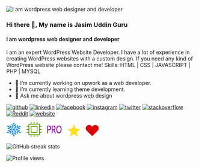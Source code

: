 ![I am wordpress web designer and developer](https://media-exp1.licdn.com/dms/image/C5616AQEAz3quLRc1fQ/profile-displaybackgroundimage-shrink_200_800/0/1609101589997?e=1649894400&v=beta&t=_ovxPVID9vOnhqpBnajcXefqBA2lGEzFdKbmI8iXZos)


### Hi there 👋, My name is Jasim Uddin Guru
#### I am wordpress web designer and developer


I am an expert WordPress Website Developer. I have a lot of experience in creating WordPress websites with a custom design. If you need any kind of WordPress website please contact me! 
Skills: HTML | CSS | JAVASCRIPT | PHP | MYSQL

- 🔭 I’m currently working on upwork as a web developer. 
- 🌱 I’m currently learning theme development. 
- 💬 Ask me about wordpress web design  


[<img src='https://cdn.jsdelivr.net/npm/simple-icons@3.0.1/icons/github.svg' alt='github' height='40'>](https://github.com/jasimuddinguru)  [<img src='https://cdn.jsdelivr.net/npm/simple-icons@3.0.1/icons/linkedin.svg' alt='linkedin' height='40'>](https://www.linkedin.com/in/jasimuddinguru/)  [<img src='https://cdn.jsdelivr.net/npm/simple-icons@3.0.1/icons/facebook.svg' alt='facebook' height='40'>](https://www.facebook.com/jasimuddinguru)  [<img src='https://cdn.jsdelivr.net/npm/simple-icons@3.0.1/icons/instagram.svg' alt='instagram' height='40'>](https://www.instagram.com/jasimuddinguru/)  [<img src='https://cdn.jsdelivr.net/npm/simple-icons@3.0.1/icons/twitter.svg' alt='twitter' height='40'>](https://twitter.com/jasimuddinguru)  [<img src='https://cdn.jsdelivr.net/npm/simple-icons@3.0.1/icons/stackoverflow.svg' alt='stackoverflow' height='40'>](https://stackoverflow.com/users/jasimuddinguru)  [<img src='https://cdn.jsdelivr.net/npm/simple-icons@3.0.1/icons/reddit.svg' alt='Reddit' height='40'>](https://www.reddit.com/user/jasimuddinguru)  [<img src='https://cdn.jsdelivr.net/npm/simple-icons@3.0.1/icons/icloud.svg' alt='website' height='40'>](jasimuddinguru.com)  

<a href='https://archiveprogram.github.com/'><img src='https://raw.githubusercontent.com/acervenky/animated-github-badges/master/assets/acbadge.gif' width='40' height='40'></a> <a href='https://docs.github.com/en/developers'><img src='https://raw.githubusercontent.com/acervenky/animated-github-badges/master/assets/devbadge.gif' width='40' height='40'></a> <a href='https://github.com/pricing'><img src='https://raw.githubusercontent.com/acervenky/animated-github-badges/master/assets/pro.gif' width='40' height='40'></a> <a href='https://stars.github.com/'><img src='https://raw.githubusercontent.com/acervenky/animated-github-badges/master/assets/starbadge.gif' width='35' height='35'></a> <a href='https://docs.github.com/en/github/supporting-the-open-source-community-with-github-sponsors'><img src='https://raw.githubusercontent.com/acervenky/animated-github-badges/master/assets/sponsorbadge.gif' width='35' height='35'></a> 

![GitHub streak stats](https://github-readme-streak-stats.herokuapp.com/?user=jasimuddinguru)  

![Profile views](https://gpvc.arturio.dev/jasimuddinguru)  
